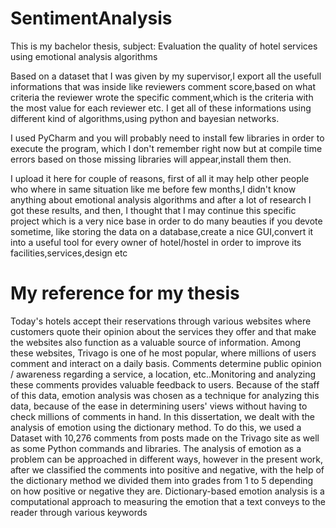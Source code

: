 # SentimentAnalysis

This is my bachelor thesis,
subject: Evaluation the quality of hotel services using emotional analysis algorithms

Based on a dataset that I was given by my supervisor,I export all the usefull informations that was inside like reviewers comment score,based on what criteria the reviewer wrote the specific comment,which is the criteria with the most value for each reviewer etc.
I get all of these informations using different kind of algorithms,using python and bayesian networks.

I used PyCharm and you will probably need to install few libraries in order to execute the program, which I don't remember right now but at compile time errors based on those missing libraries will appear,install them then.

I upload it here for couple of reasons,
first of all it may help other people who where in same situation like me before few months,I didn't know anything about emotional analysis algorithms and after a lot of research I got these results, and then, I thought that I may continue this specific project which is a very nice base in order to do many beauties if you devote sometime, like storing the data on a database,create a nice GUI,convert it into a useful tool for every owner of hotel/hostel in order to improve its facilities,services,design etc

# My reference for my thesis

Today's hotels accept their reservations through various websites where customers quote their opinion about the services they offer and that make the websites also function as a valuable source of information. Among these websites, Trivago is one of he most popular, where millions of users comment and interact on a daily basis. Comments determine public opinion / awareness regarding a service, a location, etc..Monitoring and analyzing these comments provides valuable feedback to users. 
Because of the staff of this data, emotion analysis was chosen as a technique for analyzing this data, because of the ease in determining users' views without having to check millions of comments in hand. In this dissertation, we dealt with the analysis of emotion using the dictionary method. To do this, we used a Dataset with 10,276 comments from posts made on the Trivago site as well as some Python commands and libraries. 
The analysis of emotion as a problem can be approached in different ways, however in the present work, after we classified the comments into positive and negative, with the help of the dictionary method we divided them into grades from 1 to 5 depending on how positive or negative they are. Dictionary-based emotion analysis is a computational approach to measuring the emotion that a text conveys to the reader through various keywords

